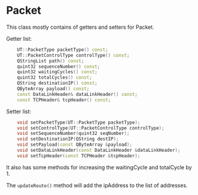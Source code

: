 # Packet

This class mostly contains of getters and setters for Packet. 

Getter list:
```cpp
    UT::PacketType packetType() const;
    UT::PacketControlType controlType() const;
    QStringList path() const;
    quint32 sequenceNumber() const;
    quint32 waitingCycles() const;
    quint32 totalCycles() const;
    QString destinationIP() const;
    QByteArray payload() const;
    const DataLinkHeader& dataLinkHeader() const;
    const TCPHeader& tcpHeader() const;
```

Setter list:
```cpp
    void setPacketType(UT::PacketType packetType);
    void setControlType(UT::PacketControlType controlType);
    void setSequenceNumber(quint32 seqNumber);
    void setDestinationIP(QString destIP);
    void setPayload(const QByteArray &payload);
    void setDataLinkHeader(const DataLinkHeader &dataLinkHeader);
    void setTcpHeader(const TCPHeader &tcpHeader);
```

It also has some methods for increasing the waitingCycle and totalCycle by 1.

The `updateRoute()` method will add the ipAddress to the list of addresses.